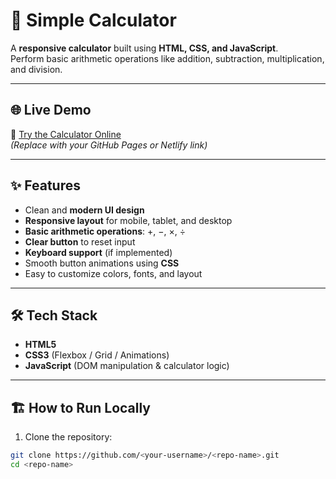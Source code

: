 # 🧮 Simple Calculator

A **responsive calculator** built using **HTML, CSS, and JavaScript**.  
Perform basic arithmetic operations like addition, subtraction, multiplication, and division.

---

## 🌐 Live Demo
🔗 [Try the Calculator Online](https://your-demo-link.com)  
*(Replace with your GitHub Pages or Netlify link)*

---

## ✨ Features
- Clean and **modern UI design**  
- **Responsive layout** for mobile, tablet, and desktop  
- **Basic arithmetic operations**: +, −, ×, ÷  
- **Clear button** to reset input  
- **Keyboard support** (if implemented)  
- Smooth button animations using **CSS**  
- Easy to customize colors, fonts, and layout

---

## 🛠️ Tech Stack
- **HTML5**  
- **CSS3** (Flexbox / Grid / Animations)  
- **JavaScript** (DOM manipulation & calculator logic)  

---

## 🏗️ How to Run Locally
1. Clone the repository:
```bash
git clone https://github.com/<your-username>/<repo-name>.git
cd <repo-name>
